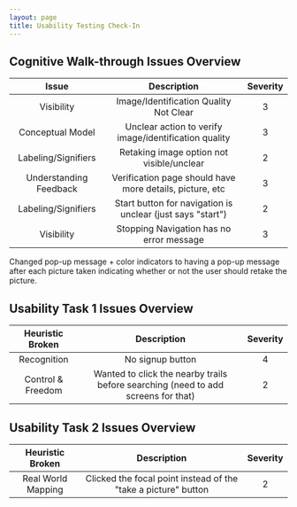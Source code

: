 ```yaml
---
layout: page 
title: Usability Testing Check-In
---
```


## Cognitive Walk-through Issues Overview 
| Issue | Description | Severity |
| :----: | :----: | :----: |
| Visibility | Image/Identification Quality Not Clear | 3 |
| Conceptual Model | Unclear action to verify image/identification quality | 3 |
| Labeling/Signifiers | Retaking image option not visible/unclear | 2 |
| Understanding Feedback | Verification page should have more details, picture, etc | 3 |
| Labeling/Signifiers | Start button for navigation is unclear (just says "start") | 2 | 
| Visibility | Stopping Navigation has no error message | 3 | 

Changed pop-up message + color indicators to having a pop-up message after each picture taken indicating whether or not the user should retake the picture. 

## Usability Task 1 Issues Overview 
| Heuristic Broken | Description | Severity |
| :----: | :----: | :----: |
| Recognition | No signup button  | 4 |
| Control & Freedom | Wanted to click the nearby trails before searching (need to add screens for that)| 2 |

## Usability Task 2 Issues Overview 
| Heuristic Broken | Description | Severity |
| :----: | :----: | :----: |
| Real World Mapping | Clicked the focal point instead of the "take a picture" button | 2 |
